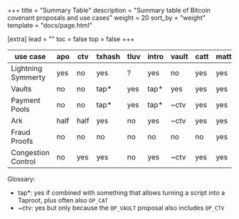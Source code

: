+++
title = "Summary Table"
description = "Summary table of Bitcoin covenant proposals and use cases"
weight = 20
sort_by = "weight"
template = "docs/page.html"

[extra]
lead = ""
toc = false
top = false
+++



use case           | apo   | ctv  | txhash | tluv | intro | vault | catt | matt
-|-|-|-|-|-|-|-|-
Lightning Symmerty | yes   | no   | yes    | ?    | yes   | no    | yes  | yes
Vaults             | no    | no   | tap*   | yes  | tap*  | yes   | yes  | yes
Payment Pools      | no    | no   | tap*   | yes  | tap*  | ~ctv  | yes  | yes
Ark                | half  | half | yes    | no   | yes   | ~ctv  | yes  | yes
Fraud Proofs       | no    | no   | no     | no   | no    | no    | no   | yes
Congestion Control | no    | yes  | yes    | no   | yes   | ~ctv  | yes  | yes


Glossary:

- tap*: yes if combined with something that allows turning a script into a Taproot, plus often
  also `OP_CAT`
- ~ctv: yes but only because the `OP_VAULT` proposal also includes `OP_CTV`
